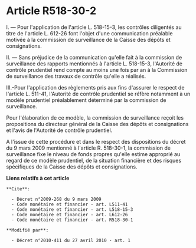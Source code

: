 # Article R518-30-2

I. ― Pour l'application de l'article L. 518-15-3, les contrôles diligentés au titre de l'article L. 612-26 font l'objet d'une
communication préalable motivée à la commission de surveillance de la Caisse des dépôts et consignations. 

II. ― Sans préjudice de la communication qu'elle fait à la commission de surveillance des rapports mentionnés à l'article L.
518-15-3, l'Autorité de contrôle prudentiel rend compte au moins une fois par an à la Commission de surveillance des travaux
de contrôle qu'elle a réalisés. 

III.-Pour l'application des règlements pris aux fins d'assurer le respect de l'article L. 511-41, l'Autorité de contrôle
prudentiel se réfère notamment à un modèle prudentiel préalablement déterminé par la commission de surveillance. 

Pour l'élaboration de ce modèle, la commission de surveillance reçoit les propositions du directeur général de la Caisse des
dépôts et consignations et l'avis de l'Autorité de contrôle prudentiel.

A l'issue de cette procédure et dans le respect des dispositions du décret du 9 mars 2009 mentionné à l'article R. 518-30-1,
la commission de surveillance fixe le niveau de fonds propres qu'elle estime approprié au regard de ce modèle prudentiel, de
la situation financière et des risques spécifiques de la Caisse des dépôts et consignations.

**Liens relatifs à cet article**

	**Cite**:

	  - Décret n°2009-268 du 9 mars 2009
	  - Code monétaire et financier - art. L511-41
	  - Code monétaire et financier - art. L518-15-3
	  - Code monétaire et financier - art. L612-26
	  - Code monétaire et financier - art. R518-30-1

	**Modifié par**:

	  - Décret n°2010-411 du 27 avril 2010 - art. 1
